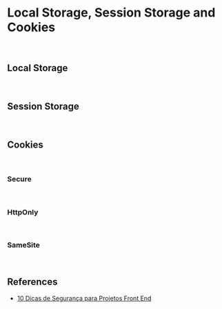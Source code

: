 # Local Storage, Session Storage and Cookies

<br>

## Local Storage

<br>

## Session Storage

<br>

## Cookies

<br>

### Secure

<br>

### HttpOnly

<br>

### SameSite

<br>

## References

- [10 Dicas de Segurança para Projetos Front End](https://dev.to/felipperegazio/10-dicas-de-seguranca-para-projetos-front-end-2385)
